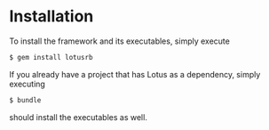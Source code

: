 # Installation

To install the framework and its executables, simply execute

```bash
$ gem install lotusrb
```

If you already have a project that has Lotus as a dependency, simply executing

```bash
$ bundle
```

should install the executables as well.
